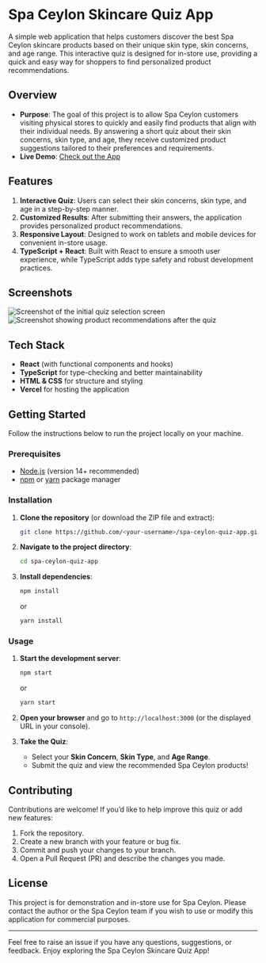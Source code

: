 # Spa Ceylon Skincare Quiz App

A simple web application that helps customers discover the best Spa Ceylon skincare products based on their unique skin type, skin concerns, and age range. This interactive quiz is designed for in-store use, providing a quick and easy way for shoppers to find personalized product recommendations.

## Overview

- **Purpose**: The goal of this project is to allow Spa Ceylon customers visiting physical stores to quickly and easily find products that align with their individual needs. By answering a short quiz about their skin concerns, skin type, and age, they receive customized product suggestions tailored to their preferences and requirements.  
- **Live Demo**: [Check out the App](https://spaceylonquiz.vercel.app/)

## Features

1. **Interactive Quiz**: Users can select their skin concerns, skin type, and age in a step-by-step manner.
2. **Customized Results**: After submitting their answers, the application provides personalized product recommendations.
3. **Responsive Layout**: Designed to work on tablets and mobile devices for convenient in-store usage.
4. **TypeScript + React**: Built with React to ensure a smooth user experience, while TypeScript adds type safety and robust development practices.

## Screenshots

![Screenshot of the initial quiz selection screen](https://github.com/user-attachments/assets/7da84a4a-ae05-4f5a-aa28-e06b4feef3e7)
![Screenshot showing product recommendations after the quiz](https://github.com/user-attachments/assets/b063d07d-9588-4e49-9f57-21189e6ab7f2)

## Tech Stack

- **React** (with functional components and hooks)
- **TypeScript** for type-checking and better maintainability
- **HTML & CSS** for structure and styling
- **Vercel** for hosting the application

## Getting Started

Follow the instructions below to run the project locally on your machine.

### Prerequisites

- [Node.js](https://nodejs.org/) (version 14+ recommended)
- [npm](https://www.npmjs.com/) or [yarn](https://yarnpkg.com/) package manager

### Installation

1. **Clone the repository** (or download the ZIP file and extract):
   ```bash
   git clone https://github.com/<your-username>/spa-ceylon-quiz-app.git
   ```
2. **Navigate to the project directory**:
   ```bash
   cd spa-ceylon-quiz-app
   ```
3. **Install dependencies**:
   ```bash
   npm install
   ```
   or
   ```bash
   yarn install
   ```

### Usage

1. **Start the development server**:
   ```bash
   npm start
   ```
   or
   ```bash
   yarn start
   ```
2. **Open your browser** and go to `http://localhost:3000` (or the displayed URL in your console).

3. **Take the Quiz**:
   - Select your **Skin Concern**, **Skin Type**, and **Age Range**.
   - Submit the quiz and view the recommended Spa Ceylon products!

## Contributing

Contributions are welcome! If you’d like to help improve this quiz or add new features:

1. Fork the repository.
2. Create a new branch with your feature or bug fix.
3. Commit and push your changes to your branch.
4. Open a Pull Request (PR) and describe the changes you made.

## License

This project is for demonstration and in-store use for Spa Ceylon. Please contact the author or the Spa Ceylon team if you wish to use or modify this application for commercial purposes.

---

Feel free to raise an issue if you have any questions, suggestions, or feedback. Enjoy exploring the Spa Ceylon Skincare Quiz App!
